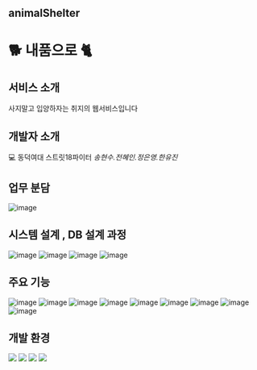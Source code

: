 ## animalShelter
# 🐕 내품으로 🐈

## 서비스 소개
사지말고 입양하자는 취지의 웹서비스입니다
## 개발자 소개
💻 동덕여대 스트릿18파이터  _송현수.전혜인.정은영.한유진_

## 업무 분담
![image](https://user-images.githubusercontent.com/78431728/157072229-20a11474-6302-48f2-89fa-901ebfdfef1d.png)

## 시스템 설계 , DB 설계 과정
![image](https://user-images.githubusercontent.com/78431728/157071217-37c2be7d-ede9-4236-a153-b8d7116dc181.png)
![image](https://user-images.githubusercontent.com/78431728/157071313-77ce0f6f-9266-4acc-bb5e-4769cf7a4fef.png)
![image](https://user-images.githubusercontent.com/78431728/157071389-e207d76b-f149-46e6-9ebf-5d87afbb1da5.png)
![image](https://user-images.githubusercontent.com/78431728/157072532-2ed71d2f-1517-4dba-a1ae-dbbde228bcef.png)

## 주요 기능
![image](https://user-images.githubusercontent.com/78431728/157071475-5ee03f7d-7b36-4b40-8b9b-5645852ca83e.png)
![image](https://user-images.githubusercontent.com/78431728/157071528-51ac5056-b548-47cb-8768-c13ca35e14c1.png)
![image](https://user-images.githubusercontent.com/78431728/157071574-310c1cf6-d886-45af-a056-c5b8aaf1fe0a.png)
![image](https://user-images.githubusercontent.com/78431728/157071667-9e50a388-105e-4cba-b0c8-f0a7c689575f.png)
![image](https://user-images.githubusercontent.com/78431728/157071727-7de44c8c-f1d1-4bb4-b27b-e213362f5a35.png)
![image](https://user-images.githubusercontent.com/78431728/157071851-c93b98d4-009a-4a8b-bf9c-15234b95daf2.png)
![image](https://user-images.githubusercontent.com/78431728/157071907-18bd2529-28cf-4570-806e-e80692b37881.png)
![image](https://user-images.githubusercontent.com/78431728/157071997-13f0eaf8-bed0-44ae-ab74-3ea7409f35fc.png)
![image](https://user-images.githubusercontent.com/78431728/157072061-345bd0d4-96a1-4a38-9752-7226d924c2ab.png)

## 개발 환경
<span>
  <img src="https://img.shields.io/badge/Java-007396?style=flat-square&logo=Java&logoColor=white"/> 
  <img src="https://img.shields.io/badge/MySql-4479A1?style=flat-square&logo=MySql&logoColor=white"/>
  <img src="https://img.shields.io/badge/Eclipse IDE-2C2255?style=flat-square&logo=Eclipse IDE&logoColor=white"/>
  <img src="https://img.shields.io/badge/GitHub-181717.svg?&style=flat-square&logo=GitHub&logoColor=white"/>
</span>
